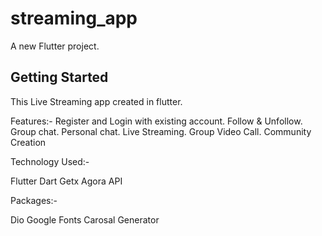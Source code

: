 # streaming_app

A new Flutter project.

## Getting Started

This Live Streaming app created in flutter.

Features:-
Register and Login with existing account.
Follow & Unfollow.
Group chat.
Personal chat.
Live Streaming.
Group Video Call.
Community Creation

Technology Used:-

Flutter
Dart
Getx
Agora
API

Packages:-

Dio
Google Fonts
Carosal Generator

